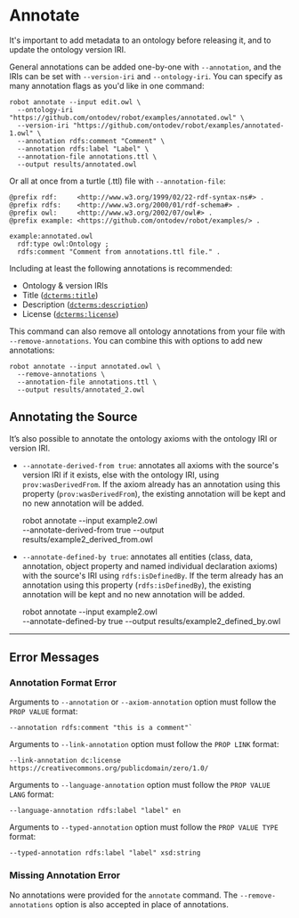 # Annotate

It's important to add metadata to an ontology before releasing it, and to update the ontology version IRI.

General annotations can be added one-by-one with `--annotation`, and the IRIs can be set with `--version-iri` and `--ontology-iri`. You can specify as many annotation flags as you'd like in one command:

    robot annotate --input edit.owl \
      --ontology-iri "https://github.com/ontodev/robot/examples/annotated.owl" \
      --version-iri "https://github.com/ontodev/robot/examples/annotated-1.owl" \
      --annotation rdfs:comment "Comment" \
      --annotation rdfs:label "Label" \
      --annotation-file annotations.ttl \
      --output results/annotated.owl

Or all at once from a turtle (.ttl) file with `--annotation-file`:
<!-- DO NOT TEST -->
```
@prefix rdf:     <http://www.w3.org/1999/02/22-rdf-syntax-ns#> .
@prefix rdfs:    <http://www.w3.org/2000/01/rdf-schema#> .
@prefix owl:     <http://www.w3.org/2002/07/owl#> .
@prefix example: <https://github.com/ontodev/robot/examples/> .

example:annotated.owl
  rdf:type owl:Ontology ;
  rdfs:comment "Comment from annotations.ttl file." .
```

Including at least the following annotations is recommended:
  * Ontology & version IRIs
  * Title (<a href="http://purl.org/dc/terms/title" target="_blank">`dcterms:title`</a>)
  * Description (<a href="http://purl.org/dc/terms/description" target="_blank">`dcterms:description`</a>)
  * License (<a href="http://purl.org/dc/terms/license" target="_blank">`dcterms:license`</a>)

This command can also remove all ontology annotations from your file with `--remove-annotations`. You can combine this with options to add new annotations:

    robot annotate --input annotated.owl \
      --remove-annotations \
      --annotation-file annotations.ttl \
      --output results/annotated_2.owl


## Annotating the Source

It’s also possible to annotate the ontology axioms with the ontology IRI or version IRI.

  * `--annotate-derived-from true`: annotates all axioms with the source's version IRI if it exists, else with the ontology IRI, using `prov:wasDerivedFrom`. If the axiom already has an annotation using this property (`prov:wasDerivedFrom`), the existing annotation will be kept and no new annotation will be added.

    robot annotate --input example2.owl \
      --annotate-derived-from true
      --output results/example2_derived_from.owl
      
  * `--annotate-defined-by true`: annotates all entities (class, data, annotation, object property and named individual declaration axioms) with the source's IRI using `rdfs:isDefinedBy`. If the term already has an annotation using this property (`rdfs:isDefinedBy`), the existing annotation will be kept and no new annotation will be added.

    robot annotate --input example2.owl \
      --annotate-defined-by true
      --output results/example2_defined_by.owl

---

## Error Messages

### Annotation Format Error

Arguments to `--annotation`  or `--axiom-annotation` option must follow the `PROP VALUE` format:
```
--annotation rdfs:comment "this is a comment"`
```

Arguments to `--link-annotation` option must follow the `PROP LINK` format:
```
--link-annotation dc:license https://creativecommons.org/publicdomain/zero/1.0/
```

Arguments to `--language-annotation` option must follow the `PROP VALUE LANG` format:
```
--language-annotation rdfs:label "label" en
```

Arguments to `--typed-annotation` option must follow the `PROP VALUE TYPE` format:
```
--typed-annotation rdfs:label "label" xsd:string
```

### Missing Annotation Error

No annotations were provided for the `annotate` command. The `--remove-annotations` option is also accepted in place of annotations.

